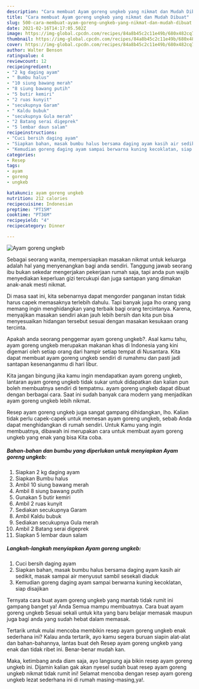 ```yaml
---
description: "Cara membuat Ayam goreng ungkeb yang nikmat dan Mudah Dibuat"
title: "Cara membuat Ayam goreng ungkeb yang nikmat dan Mudah Dibuat"
slug: 500-cara-membuat-ayam-goreng-ungkeb-yang-nikmat-dan-mudah-dibuat
date: 2021-02-16T14:17:05.502Z
image: https://img-global.cpcdn.com/recipes/84a8b45c2c11e49b/680x482cq70/ayam-goreng-ungkeb-foto-resep-utama.jpg
thumbnail: https://img-global.cpcdn.com/recipes/84a8b45c2c11e49b/680x482cq70/ayam-goreng-ungkeb-foto-resep-utama.jpg
cover: https://img-global.cpcdn.com/recipes/84a8b45c2c11e49b/680x482cq70/ayam-goreng-ungkeb-foto-resep-utama.jpg
author: Walter Benson
ratingvalue: 4
reviewcount: 12
recipeingredient:
- "2 kg daging ayam"
- " Bumbu halus"
- "10 siung bawang merah"
- "8 siung bawang putih"
- "5 butir kemiri"
- "2 ruas kunyit"
- "secukupnya Garam"
- " Kaldu bubuk"
- "secukupnya Gula merah"
- "2 Batang serai digeprek"
- "5 lembar daun salam"
recipeinstructions:
- "Cuci bersih daging ayam"
- "Siapkan bahan, masak bumbu halus bersama daging ayam kasih air sedikit, masak sampai air menyusut sambil sesekali diaduk"
- "Kemudian goreng daging ayam sampai berwarna kuning kecoklatan, siap disajikan"
categories:
- Resep
tags:
- ayam
- goreng
- ungkeb

katakunci: ayam goreng ungkeb 
nutrition: 212 calories
recipecuisine: Indonesian
preptime: "PT15M"
cooktime: "PT36M"
recipeyield: "4"
recipecategory: Dinner

---
```



![Ayam goreng ungkeb](https://img-global.cpcdn.com/recipes/84a8b45c2c11e49b/680x482cq70/ayam-goreng-ungkeb-foto-resep-utama.jpg)

Sebagai seorang wanita, mempersiapkan masakan nikmat untuk keluarga adalah hal yang menyenangkan bagi anda sendiri. Tanggung jawab seorang ibu bukan sekedar mengerjakan pekerjaan rumah saja, tapi anda pun wajib menyediakan keperluan gizi tercukupi dan juga santapan yang dimakan anak-anak mesti nikmat.

Di masa  saat ini, kita sebenarnya dapat mengorder panganan instan tidak harus capek memasaknya terlebih dahulu. Tapi banyak juga lho orang yang memang ingin menghidangkan yang terbaik bagi orang tercintanya. Karena, menyajikan masakan sendiri akan jauh lebih bersih dan kita pun bisa menyesuaikan hidangan tersebut sesuai dengan masakan kesukaan orang tercinta. 



Apakah anda seorang penggemar ayam goreng ungkeb?. Asal kamu tahu, ayam goreng ungkeb merupakan makanan khas di Indonesia yang kini digemari oleh setiap orang dari hampir setiap tempat di Nusantara. Kita dapat membuat ayam goreng ungkeb sendiri di rumahmu dan pasti jadi santapan kesenanganmu di hari libur.

Kita jangan bingung jika kamu ingin mendapatkan ayam goreng ungkeb, lantaran ayam goreng ungkeb tidak sukar untuk didapatkan dan kalian pun boleh membuatnya sendiri di tempatmu. ayam goreng ungkeb dapat dibuat dengan berbagai cara. Saat ini sudah banyak cara modern yang menjadikan ayam goreng ungkeb lebih nikmat.

Resep ayam goreng ungkeb juga sangat gampang dihidangkan, lho. Kalian tidak perlu capek-capek untuk memesan ayam goreng ungkeb, sebab Anda dapat menghidangkan di rumah sendiri. Untuk Kamu yang ingin membuatnya, dibawah ini merupakan cara untuk membuat ayam goreng ungkeb yang enak yang bisa Kita coba.

<!--inarticleads1-->

##### Bahan-bahan dan bumbu yang diperlukan untuk menyiapkan Ayam goreng ungkeb:

1. Siapkan 2 kg daging ayam
1. Siapkan  Bumbu halus
1. Ambil 10 siung bawang merah
1. Ambil 8 siung bawang putih
1. Gunakan 5 butir kemiri
1. Ambil 2 ruas kunyit
1. Sediakan secukupnya Garam
1. Ambil  Kaldu bubuk
1. Sediakan secukupnya Gula merah
1. Ambil 2 Batang serai digeprek
1. Siapkan 5 lembar daun salam




<!--inarticleads2-->

##### Langkah-langkah menyiapkan Ayam goreng ungkeb:

1. Cuci bersih daging ayam
1. Siapkan bahan, masak bumbu halus bersama daging ayam kasih air sedikit, masak sampai air menyusut sambil sesekali diaduk
1. Kemudian goreng daging ayam sampai berwarna kuning kecoklatan, siap disajikan




Ternyata cara buat ayam goreng ungkeb yang mantab tidak rumit ini gampang banget ya! Anda Semua mampu membuatnya. Cara buat ayam goreng ungkeb Sesuai sekali untuk kita yang baru belajar memasak maupun juga bagi anda yang sudah hebat dalam memasak.

Tertarik untuk mulai mencoba membikin resep ayam goreng ungkeb enak sederhana ini? Kalau anda tertarik, ayo kamu segera buruan siapin alat-alat dan bahan-bahannya, lantas buat deh Resep ayam goreng ungkeb yang enak dan tidak ribet ini. Benar-benar mudah kan. 

Maka, ketimbang anda diam saja, ayo langsung aja bikin resep ayam goreng ungkeb ini. Dijamin kalian gak akan nyesel sudah buat resep ayam goreng ungkeb nikmat tidak rumit ini! Selamat mencoba dengan resep ayam goreng ungkeb lezat sederhana ini di rumah masing-masing,ya!.

